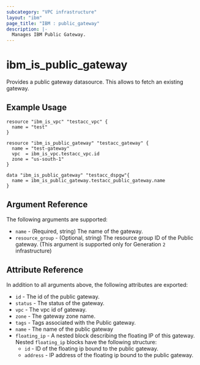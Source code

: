 ```yaml
---
subcategory: "VPC infrastructure"
layout: "ibm"
page_title: "IBM : public_gateway"
description: |-
  Manages IBM Public Gateway.
---
```


# ibm\_is_public_gateway

Provides a public gateway datasource. This allows to fetch an existing gateway.


## Example Usage

```hcl
resource "ibm_is_vpc" "testacc_vpc" {
  name = "test"
}

resource "ibm_is_public_gateway" "testacc_gateway" {
  name = "test-gateway"
  vpc  = ibm_is_vpc.testacc_vpc.id
  zone = "us-south-1"
}

data "ibm_is_public_gateway" "testacc_dspgw"{
  name = ibm_is_public_gateway.testacc_public_gateway.name
}

```

## Argument Reference

The following arguments are supported:

* `name` - (Required, string) The name of the gateway.
* `resource_group` - (Optional, string) The resource group ID of the Public gateway. (This argument is supported only for Generation `2` infrastructure)

## Attribute Reference

In addition to all arguments above, the following attributes are exported:

* `id` - The id of the public gateway.
* `status` - The status of the gateway.
* `vpc` - The vpc id of gateway.
* `zone` - The gateway zone name.
* `tags` - Tags associated with the Public gateway.
* `name` - The name of the public gateway
* `floating_ip` - A nested block describing the floating IP of this gateway.
Nested `floating_ip` blocks have the following structure:
  * `id` - ID of the floating ip bound to the public gateway.
  * `address` - IP address of the floating ip bound to the public gateway.